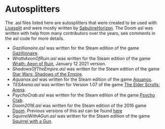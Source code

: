 # Autosplitters
The .asl files listed here are autosplitters that were created to be used with [Livesplit](https://livesplit.org/) and were mostly written by [SabulineHorizon](https://github.com/SabulineHorizon). The Doom asl was written with help from many contributors over the years, see comments in the asl code for more details.<br>

- *Gazillionaire.asl* was written for the Steam edition of the game [Gazillionaire](https://store.steampowered.com/app/1169100/Gazillionaire/).<br>
- *WrathAeonOfRuin.asl* was written for the Steam edition of the game [Wrath: Aeon of Ruin](https://store.steampowered.com/app/1000410/WRATH_Aeon_of_Ruin/), January 12 2021 version.<br>
- *ShadowsOfTheEmpire.asl* was written for the Steam edition of the game [Star Wars: Shadows of the Empire](https://store.steampowered.com/app/560170/STAR_WARS_SHADOWS_OF_THE_EMPIRE/).<br>
- *Aquanox.asl* was written for the Steam edition of the game [Aquanox](https://store.steampowered.com/app/39630/AquaNox/).<br>
- *TESArena.asl* was written for Version 1.07 of the game [The Elder Scrolls: Arena](https://en.uesp.net/wiki/Arena:Files).<br>
- *PsychoCrab.asl* was written for the Steam edition of the game [Psycho Crab](https://store.steampowered.com/app/1923650/Psycho_Crab/).<br>
- *Doom2016.asl* was written for the Steam edition of the 2016 game [Doom](https://store.steampowered.com/app/379720/DOOM/). Previous versions of this asl can be found [here](https://github.com/drtchops/asl/blob/master/doom2016.asl)<br>
- *SquirrelWithAGun.asl* was written for the Steam edition of the game [Squirrel with a Gun](https://store.steampowered.com/app/2067050/Squirrel_with_a_Gun/).<br>
